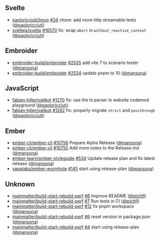 ## Svelte

- [paoloricciuti/tmcp] [#34](https://github.com/paoloricciuti/tmcp/pull/34) chore: add more http streamable tests ([@paoloricciuti])
- [sveltejs/svelte] [#16570](https://github.com/sveltejs/svelte/pull/16570) fix: wrap `abort` in `without_reactive_context` ([@paoloricciuti])

## Embroider

- [embroider-build/embroider] [#2535](https://github.com/embroider-build/embroider/pull/2535) add vite 7 to scenario tester ([@mansona])
- [embroider-build/embroider] [#2534](https://github.com/embroider-build/embroider/pull/2534) update pnpm to 10 ([@mansona])

## JavaScript

- [fabian-hiller/valibot] [#1270](https://github.com/fabian-hiller/valibot/pull/1270) fix: use the ts parser in website codemod playground ([@paoloricciuti])
- [fabian-hiller/valibot] [#1262](https://github.com/fabian-hiller/valibot/pull/1262) fix: properly migrate `strict` and `passthrough` ([@paoloricciuti])

## Ember

- [ember-cli/ember-cli] [#10756](https://github.com/ember-cli/ember-cli/pull/10756) Prepare Alpha Release ([@mansona])
- [ember-cli/ember-cli] [#10750](https://github.com/ember-cli/ember-cli/pull/10750) Add more notes to the Release.md ([@mansona])
- [ember-learn/ember-styleguide] [#534](https://github.com/ember-learn/ember-styleguide/pull/534) Update release plan and fix latest release ([@mansona])
- [yapplabs/ember-wormhole] [#145](https://github.com/yapplabs/ember-wormhole/pull/145) start using release-plan ([@mansona])

## Unknown

- [mainmatter/build-start-rebuild-perf] [#8](https://github.com/mainmatter/build-start-rebuild-perf/pull/8) Improve README ([@pichfl])
- [mainmatter/build-start-rebuild-perf] [#7](https://github.com/mainmatter/build-start-rebuild-perf/pull/7) Run tests in CI ([@pichfl])
- [mainmatter/build-start-rebuild-perf] [#12](https://github.com/mainmatter/build-start-rebuild-perf/pull/12) fix pnpm workspace ([@mansona])
- [mainmatter/build-start-rebuild-perf] [#6](https://github.com/mainmatter/build-start-rebuild-perf/pull/6) reset version in package.json ([@mansona])
- [mainmatter/build-start-rebuild-perf] [#4](https://github.com/mainmatter/build-start-rebuild-perf/pull/4) start using release-plan ([@mansona])

[@mansona]: https://github.com/mansona
[@paoloricciuti]: https://github.com/paoloricciuti
[@pichfl]: https://github.com/pichfl
[ember-cli/ember-cli]: https://github.com/ember-cli/ember-cli
[ember-learn/ember-styleguide]: https://github.com/ember-learn/ember-styleguide
[embroider-build/embroider]: https://github.com/embroider-build/embroider
[fabian-hiller/valibot]: https://github.com/fabian-hiller/valibot
[mainmatter/build-start-rebuild-perf]: https://github.com/mainmatter/build-start-rebuild-perf
[paoloricciuti/tmcp]: https://github.com/paoloricciuti/tmcp
[sveltejs/svelte]: https://github.com/sveltejs/svelte
[yapplabs/ember-wormhole]: https://github.com/yapplabs/ember-wormhole

